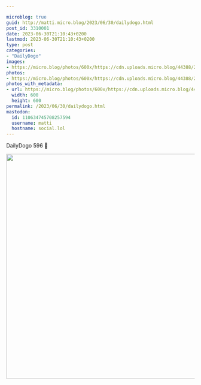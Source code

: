 ```yaml
---

microblog: true
guid: http://matti.micro.blog/2023/06/30/dailydogo.html
post_id: 3310001
date: 2023-06-30T21:10:43+0200
lastmod: 2023-06-30T21:10:43+0200
type: post
categories:
- "DailyDogo"
images:
- https://micro.blog/photos/600x/https://cdn.uploads.micro.blog/44388/2023/7f95d508eb3846c18aa13d9ba3c325ac.jpg
photos:
- https://micro.blog/photos/600x/https://cdn.uploads.micro.blog/44388/2023/7f95d508eb3846c18aa13d9ba3c325ac.jpg
photos_with_metadata:
- url: https://micro.blog/photos/600x/https://cdn.uploads.micro.blog/44388/2023/7f95d508eb3846c18aa13d9ba3c325ac.jpg
  width: 600
  height: 600
permalink: /2023/06/30/dailydogo.html
mastodon:
  id: 110634745708257594
  username: matti
  hostname: social.lol
---
```

DailyDogo 596 🐶

<img src="/media/uploads/2023/7f95d508eb3846c18aa13d9ba3c325ac.jpg" width="600" height="600" alt="" />
